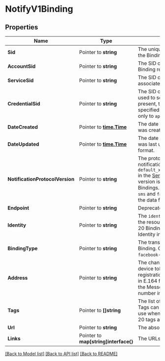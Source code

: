 # NotifyV1Binding

## Properties

Name | Type | Description | Notes
------------ | ------------- | ------------- | -------------
**Sid** | Pointer to **string** | The unique string that we created to identify the Binding resource. |
**AccountSid** | Pointer to **string** | The SID of the [Account](https://www.twilio.com/docs/iam/api/account) that created the Binding resource. |
**ServiceSid** | Pointer to **string** | The SID of the [Service](https://www.twilio.com/docs/notify/api/service-resource) the resource is associated with. |
**CredentialSid** | Pointer to **string** | The SID of the [Credential](https://www.twilio.com/docs/notify/api/credential-resource) resource to be used to send notifications to this Binding. If present, this overrides the Credential specified in the Service resource. Applicable only to `apn`, `fcm`, and `gcm` type Bindings. |
**DateCreated** | Pointer to [**time.Time**](time.Time.md) | The date and time in GMT when the resource was created specified in [RFC 2822](https://www.ietf.org/rfc/rfc2822.txt) format. |
**DateUpdated** | Pointer to [**time.Time**](time.Time.md) | The date and time in GMT when the resource was last updated specified in [RFC 2822](https://www.ietf.org/rfc/rfc2822.txt) format. |
**NotificationProtocolVersion** | Pointer to **string** | The protocol version to use to send the notification. This defaults to the value of `default_xxxx_notification_protocol_version` in the [Service](https://www.twilio.com/docs/notify/api/service-resource) for the protocol. The current version is `\"3\"` for `apn`, `fcm`, and `gcm` type Bindings. The parameter is not applicable to `sms` and `facebook-messenger` type Bindings as the data format is fixed. |
**Endpoint** | Pointer to **string** | Deprecated. |
**Identity** | Pointer to **string** | The `identity` value that uniquely identifies the resource's [User](https://www.twilio.com/docs/chat/rest/user-resource) within the [Service](https://www.twilio.com/docs/notify/api/service-resource). Up to 20 Bindings can be created for the same Identity in a given Service. |
**BindingType** | Pointer to **string** | The transport technology to use for the Binding. Can be: `apn`, `fcm`, `gcm`, `sms`, or `facebook-messenger`. |
**Address** | Pointer to **string** | The channel-specific address. For APNS, the device token. For FCM and GCM, the registration token. For SMS, a phone number in E.164 format. For Facebook Messenger, the Messenger ID of the user or a phone number in E.164 format. |
**Tags** | Pointer to **[]string** | The list of tags associated with this Binding. Tags can be used to select the Bindings to use when sending a notification. Maximum 20 tags are allowed. |
**Url** | Pointer to **string** | The absolute URL of the Binding resource. |
**Links** | Pointer to **map[string]interface{}** | The URLs of related resources. |

[[Back to Model list]](../README.md#documentation-for-models) [[Back to API list]](../README.md#documentation-for-api-endpoints) [[Back to README]](../README.md)


